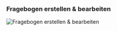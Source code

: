 ### Fragebogen erstellen & bearbeiten

![Fragebogen erstellen & bearbeiten](https://github.com/srothPuzzle/FeedbackTool/blob/master/2_konzeption/images/Fragebogen_erstellen_bearbeiten.png)

